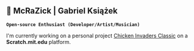 ## 🎒 McRaZick | Gabriel Książek

**`Open-source Enthusiast (Developer/Artist/Musician)`**

I'm currently working on a personal project [Chicken Invaders Classic](https://scratch.mit.edu/projects/666461150/) on a **Scratch.mit.edu** platform.
